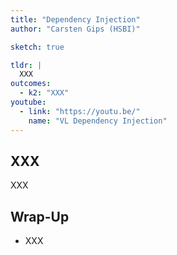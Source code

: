 ```yaml
---
title: "Dependency Injection"
author: "Carsten Gips (HSBI)"

sketch: true

tldr: |
  XXX
outcomes:
  - k2: "XXX"
youtube:
  - link: "https://youtu.be/"
    name: "VL Dependency Injection"
---
```



## XXX

XXX


## Wrap-Up

*   XXX
